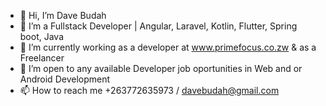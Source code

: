 - 👋 Hi, I’m Dave Budah
- 👀 I’m a Fullstack Developer | Angular, Laravel, Kotlin, Flutter, Spring boot, Java
- 🌱 I’m currently working as a developer at www.primefocus.co.zw & as a Freelancer
- 💞️ I’m open to any available Developer job oportunities in Web and or Android Development
- 📫 How to reach me +263772635973 / davebudah@gmail.com

<!---
dave-budah/dave-budah is a ✨ special ✨ repository because its `README.md` (this file) appears on your GitHub profile.
You can click the Preview link to take a look at your changes.
--->
